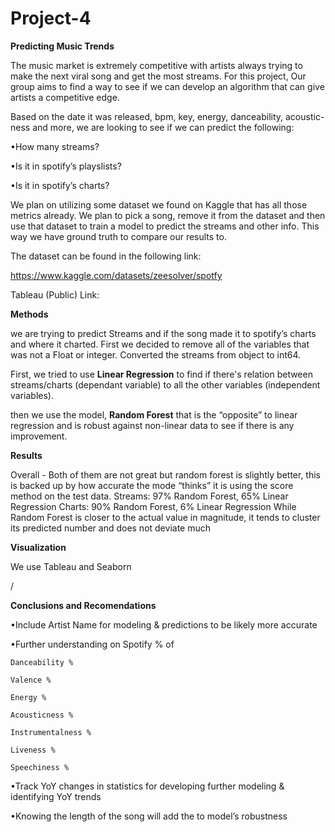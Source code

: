 # Project-4
**Predicting Music Trends**

The music market is extremely competitive with artists always trying to make the next viral song and get the most streams. For this project, Our group aims to find a way to see if we can develop an algorithm that can give artists a competitive edge. 

 Based on the date it was released, bpm, key, energy, danceability, acoustic-ness and more, we are looking to see if we can predict the following:
 
•How many streams?

•Is it in spotify’s playslists?

•Is it in spotify’s charts?

We plan on utilizing some dataset we found on Kaggle that has all those metrics already. We plan to pick a song, remove it from the dataset and then use that dataset to train a model to predict the streams and other info. This way we have ground truth to compare our results to.


The dataset can be found in the following link:

https://www.kaggle.com/datasets/zeesolver/spotfy

Tableau (Public) Link:


**Methods**

we are trying to predict Streams and if the song made it to spotify’s charts and where it charted.
First we decided to remove all of the variables that was not a
Float or integer.
Converted the streams from object to int64.

First, we tried to use **Linear Regression** to find if there's 
relation between streams/charts (dependant variable) to all 
the other variables (independent variables).

then we use the model, **Random Forest**  that is the “opposite” to linear regression and is robust 
against non-linear data to see if there is any improvement.

**Results**

Overall - Both of them are not great but random forest is slightly better, this is backed up 
by how accurate the mode “thinks” it is using the score method on the test data.
Streams: 97% Random Forest, 65% Linear Regression
Charts: 90% Random Forest, 6% Linear Regression
While Random Forest is closer to the actual value in magnitude, it tends to
cluster its predicted number and does not deviate much

**Visualization**

We use Tableau and Seaborn





/

**Conclusions and Recomendations**

•Include Artist Name for modeling & predictions to be likely more accurate

•Further understanding on Spotify % of

    Danceability %
   
    Valence %
   
    Energy %
   
    Acousticness %
   
    Instrumentalness %
   
    Liveness %
   
    Speechiness %
   
•Track YoY changes in statistics for developing further modeling & identifying YoY trends

•Knowing the length of the song will add the to model’s robustness










